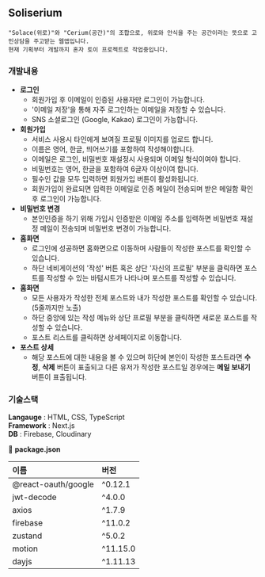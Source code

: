 ## Soliserium

```
"Solace(위로)"와 "Cerium(공간)"의 조합으로, 위로와 안식을 주는 공간이라는 뜻으로 고민상담을 주고받는 웹앱입니다.
현재 기획부터 개발까지 혼자 토이 프로젝트로 작업중입니다.
```

### 개발내용

- **로그인**
  - 회원가입 후 이메일이 인증된 사용자만 로그인이 가능합니다.
  - '이메일 저장'을 통해 자주 로그인하는 이메일을 저장할 수 있습니다.
  - SNS 소셜로그인 (Google, Kakao) 로그인이 가능합니다.
- **회원가입**
  - 서비스 사용시 타인에게 보여질 프로필 이미지를 업로드 합니다.
  - 이름은 영어, 한글, 띄어쓰기를 포함하여 작성해야합니다.
  - 이메일은 로그인, 비밀번호 재설정시 사용되며 이메일 형식이여야 합니다.
  - 비밀번호는 영어, 한글을 포함하여 6글자 이상이여 합니다.
  - 필수인 값을 모두 입력하면 회원가입 버튼이 활성화됩니다.
  - 회원가입이 완료되면 입력한 이메일로 인증 메일이 전송되며 받은 메일함 확인 후 로그인이 가능합니다.
- **비밀번호 변경**
  - 본인인증을 하기 위해 가입시 인증받은 이메일 주소를 입력하면 비밀번호 재설정 메일이 전송되며 비밀번호 변경이 가능합니다.
- **홈화면**
  - 로그인에 성공하면 홈화면으로 이동하며 사람들이 작성한 포스트를 확인할 수 있습니다.
  - 하단 네비게이션의 '작성' 버튼 혹은 상단 '자신의 프로필' 부분을 클릭하면 포스트를 작성할 수 있는 바텀시트가 나타나며 포스트를 작성할 수 있습니다.
- **홈화면**
  - 모든 사용자가 작성한 전체 포스트와 내가 작성한 포스트를 확인할 수 있습니다. (5줄까지만 노출)
  - 하단 중앙에 있는 작성 메뉴와 상단 프로필 부분을 클릭하면 새로운 포스트를 작성할 수 있습니다.
  - 포스트 리스트를 클릭하면 상세페이지로 이동합니다.
- **포스트 상세**
  - 해당 포스트에 대한 내용을 볼 수 있으며 하단에 본인이 작성한 포스트라면 **수정**, **삭제** 버튼이 표출되고 다른 유저가 작성한 포스트일 경우에는 **메일 보내기** 버튼이 표출됩니다.

### 기술스택

**Langauge** : HTML, CSS, TypeScript  
**Framework** : Next.js  
**DB** : Firebase, Cloudinary

:memo: **package.json**

| 이름                | 버전     |
| :------------------ | :------- |
| @react-oauth/google | ^0.12.1  |
| jwt-decode          | ^4.0.0   |
| axios               | ^1.7.9   |
| firebase            | ^11.0.2  |
| zustand             | ^5.0.2   |
| motion              | ^11.15.0 |
| dayjs               | ^1.11.13 |
